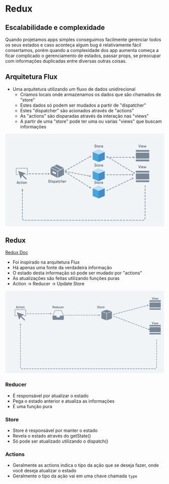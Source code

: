 #  Redux


## Escalabilidade e complexidade 

Quando projetamos apps simples conseguimos facilmente gerenciar todos os seus estados e caso aconteça algum bug é relativamente fácil consertamos, porém quando a complexidade dos app aumenta começa a ficar complicado o gerenciamento de estados, passar props, se preocupar com informações duplicadas entre diversas outras coisas. 


## Arquitetura Flux 

- Uma arquitetura utilizando um fluxo de dados unidirecional 
	- Criamos locais onde armazenamos os dados que são chamados de "store"
	- Estes dados só podem ser mudados a partir de "dispatcher"
	- Estes "dispatcher" são acionados através de "actions"
	- As "actions" são disparadas através da interação nas "views"
	- A partir de uma "store" pode ter uma ou varias "views" que buscam informações 

<p  align="center">
<img  src="./.github/flux.png"  alt="Flux" >
</p>

## Redux

[Redux Doc](https://redux.js.org/)

- Foi inspirado na arquitetura Flux 
- Há apenas uma fonte da verdadeira informação 
- O estado desta informação só pode ser mudado por "actions"
- As atualizações são feitas utilizando funções puras 
- Action -> Reducer -> Update Store 

<p  align="center">
<img  src="./.github/redux.png"  alt="Redux" >
</p>


### Reducer 

- É responsável por atualizar o estado 
- Pega o estado anterior e atualiza as informações
- É uma função pura 


### Store 

- Store é responsável por manter o estado 
- Revela o estado através do getState()
- Só pode ser atualizado utilizando o dispatch()  

### Actions

- Geralmente as actions indica o tipo da ação que se deseja fazer, onde você deseja atualizar o estado 
- Geralmente o tipo da ação vai em uma chave chamada `type`
